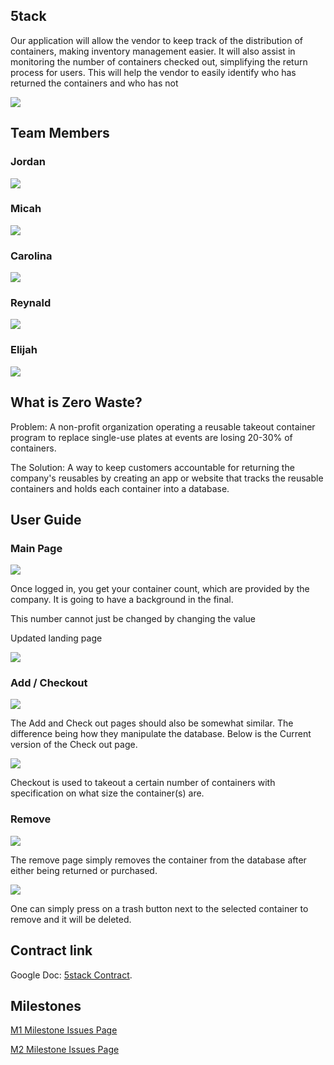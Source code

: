 ## 5tack
Our application will allow the vendor to keep track of the distribution of containers, making inventory management easier. It will also assist in monitoring the number of containers checked out, simplifying the return process for users. This will help the vendor to easily identify who has returned the containers and who has not

<img src="doc/Landing.png">

## Team Members

### Jordan

<img src="doc/Jordan.png">

### Micah
<img src="doc/Micah.png">

### Carolina
<img src="doc/Carolina.png">

### Reynald
<img src="doc/Reynald.png">

### Elijah
<img src="doc/Eli.png">

## What is Zero Waste?
Problem: A non-profit organization operating a reusable takeout container program to replace single-use plates at events are losing 20-30% of containers.

The Solution: A way to keep customers accountable for returning the company's reusables by creating an app or website that tracks the reusable containers and holds each container into a database.

## User Guide

### Main Page

<img src="doc/landing1.webp">

Once logged in, you get your container count, which are provided by the company. It is going to have a background in the final. 

This number cannot just be changed by changing the value

Updated landing page

<img src="doc/Landing.png">

### Add / Checkout

<img src="doc/Add.png">

The Add and Check out pages should also be somewhat similar. The difference being how they manipulate the database. Below is the Current version of the Check out page.

<img src="doc/checkout1.png">

Checkout is used to takeout a certain number of containers with specification on what size the container(s) are.

### Remove 

<img src="doc/remove1.webp">

The remove page simply removes the container from the database after either being returned or purchased.

<img src="doc/remove2.webp">

One can simply press on a trash button next to the selected container to remove and it will be deleted.



## Contract link
Google Doc: [5stack Contract](https://docs.google.com/document/d/1d8_uQh5tRcIG5yzwuxLhPaZy40JoRs0NsppXXmh5sM4/edit?usp=sharing).

## Milestones
[M1 Milestone Issues Page](https://github.com/orgs/5stack/projects/1/views/1)

[M2 Milestone Issues Page](https://github.com/orgs/5stack/projects/2/views/1)

